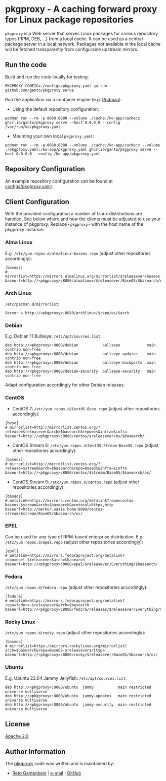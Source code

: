 # pkgproxy - A caching forward proxy for Linux package repositories

`pkgproxy` is a Web server that serves Linux packages for various repository
types (RPM, DEB, ...) from a local cache. It can be used as a central package
server in a local network. Packages not available in the local cache will be
fetched transparently from configurable upstream mirrors.

## Run the code

Build and run the code locally for testing:
```shell
PKGPROXY_CONFIG=./configs/pkgproxy.yaml go run github.com/ganto/pkgproxy serve
```

Run the application via a container engine (e.g. [Podman](https://podman.io/)):

- Using the default repository configuration:
```shell
podman run --rm -p 8080:8080 --volume ./cache:/ko-app/cache:z ghcr.io/ganto/pkgproxy serve --host 0.0.0.0 --config /var/run/ko/pkgproxy.yaml
```
- Mounting your own local `pkgproxy.yaml`:
```shell
podman run --rm -p 8080:8080 --volume ./cache:/ko-app/cache:z --volume ./pkgproxy.yaml:/ko-app/pkgproxy.yaml ghcr.io/ganto/pkgproxy serve --host 0.0.0.0 --config /ko-app/pkgproxy.yaml
```

## Repository Configuration

An example repository configuration can be found at [configs/pkgproxy.yaml](configs/pkgproxy.yaml).

## Client Configuration

With the provided configuration a number of Linux distributions are handled. See below where and how the clients must be adjusted to use your instance of pkgproxy. Replace `<pkgproxy>` with the host name of the pkgproxy instance:

### Alma Linux

E.g. `/etc/yum.repos.d/almalinux-baseos.repo` (adjust other repositories accordingly):
```
[baseos]
# mirrorlist=https://mirrors.almalinux.org/mirrorlist/$releasever/baseos
baseurl=http://<pkgproxy>:8080/almalinux/$releasever/BaseOS/$basearch/os/
```

### Arch Linux

`/etc/pacman.d/mirrorlist`:
```
Server = http://<pkgproxy>:8080/archlinux/$repo/os/$arch
```

### Debian

E.g. Debian 11 Bullseye: `/etc/apt/sources.list`:
```
deb http://<pkgproxy>:8080/debian           bullseye            main contrib non-free
deb http://<pkgproxy>:8080/debian           bullseye-updates    main contrib non-free
deb http://<pkgproxy>:8080/debian           bullseye-backports  main contrib non-free
deb http://<pkgproxy>:8080/debian-security  bullseye-security   main contrib non-free
```
Adapt configuration accordingly for other Debian releases.

### CentOS

- CentOS 7: `/etc/yum.repos.d/CentOS-Base.repo` (adjust other repositories accordingly):
```
[base]
# mirrorlist=http://mirrorlist.centos.org/?release=$releasever&arch=$basearch&repo=os&infra=$infra
baseurl=http://<pkgproxy>:8080/centos/$releasever/os/$basearch/
```

- CentOS Stream 8: `/etc/yum.repos.d/CentOS-Stream-BaseOS.repo` (adjust other repositories accordingly):
```
[baseos]
# mirrorlist=http://mirrorlist.centos.org/?release=$stream&arch=$basearch&repo=BaseOS&infra=$infra
baseurl=http://<pkgproxy>:8080/centos/$stream/BaseOS/$basearch/os/
```

- CentOS Stream 9: `/etc/yum.repos.d/centos.repo` (adjust other repositories accordingly):
```
[baseos]
# metalink=https://mirrors.centos.org/metalink?repo=centos-baseos-$stream&arch=$basearch&protocol=https,http
baseurl=http://merkur.oasis.home:8080/centos-stream/$stream/BaseOS/$basearch/os/
```

### EPEL

Can be used for any type of RPM-based enterprise distribution. E.g. `/etc/yum.repos.d/epel.repo` (adjust other repositories accordingly):
```
[epel]
# metalink=https://mirrors.fedoraproject.org/metalink?repo=epel-$releasever&arch=$basearch
baseurl=http://<pkgproxy>:8080/epel/$releasever/Everything/$basearch/
```

### Fedora

`/etc/yum.repos.d/fedora.repo` (adjust other repositories accordingly):
```
[fedora]
# metalink=https://mirrors.fedoraproject.org/metalink?repo=fedora-$releasever&arch=$basearch
baseurl=http://<pkgproxy>:8080/fedora/releases/$releasever/Everything/$basearch/os/
```

### Rocky Linux

`/etc/yum.repos.d/rocky.repo` (adjust other repositories accordingly):
```
[baseos]
# mirrorlist=https://mirrors.rockylinux.org/mirrorlist?arch=$basearch&repo=BaseOS-$releasever$rltype
baseurl=http://<pkgproxy>:8080/rocky/$releasever/BaseOS/$basearch/os/
```

### Ubuntu

E.g. Ubuntu 22.04 Jammy Jellyfish: `/etc/apt/sources.list`:
```
deb http://<pkgproxy>:8080/ubuntu  jammy           main restricted universe multiverse
deb http://<pkgproxy>:8080/ubuntu  jammy-updates   main restricted universe multiverse
deb http://<pkgproxy>:8080/ubuntu  jammy-security  main restricted universe multiverse
```

## License

[Apache 2.0](https://spdx.org/licenses/Apache-2.0.html)

## Author Information

The [pkgproxy](https://github.com/ganto/pkgproxy) code was written and is maintained by:
- [Reto Gantenbein](https://linuxmonk.ch/) | [e-mail](mailto:reto.gantenbein@linuxmonk.ch) | [GitHub](https://github.com/ganto)

